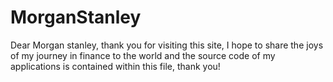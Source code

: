 # MorganStanley

Dear Morgan stanley, thank you for visiting this site, I hope to share the joys of my journey in finance to the world and the source code of my applications is contained within this file, thank you!
